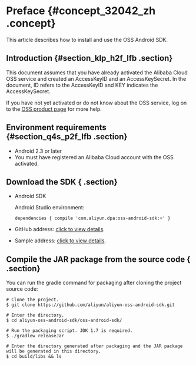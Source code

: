 # Preface {#concept_32042_zh .concept}

This article describes how to install and use the OSS Android SDK.

## Introduction {#section_klp_h2f_lfb .section}

This document assumes that you have already activated the Alibaba Cloud OSS service and created an AccessKeyID and an AccessKeySecret. In the document, ID refers to the AccessKeyID and KEY indicates the AccessKeySecret.

If you have not yet activated or do not know about the OSS service, log on to the [OSS product page](https://www.alibabacloud.com/product/oss) for more help.

## Environment requirements {#section_q4s_p2f_lfb .section}

-   Android 2.3 or later
-   You must have registered an Alibaba Cloud account with the OSS activated.

## Download the SDK { .section}

-   Android SDK

    Android Studio environment:

    ```
    dependencies { compile 'com.aliyun.dpa:oss-android-sdk:+' }
    ```

-   GitHub address: [click to view details](https://github.com/aliyun/aliyun-oss-android-sdk).
-   Sample address: [click to view details](https://github.com/aliyun/aliyun-oss-android-sdk/tree/master/app/src/main/java/com/alibaba/sdk/android/oss).

## Compile the JAR package from the source code { .section}

You can run the gradle command for packaging after cloning the project source code:

```
# Clone the project.
$ git clone https://github.com/aliyun/aliyun-oss-android-sdk.git

# Enter the directory.
$ cd aliyun-oss-android-sdk/oss-android-sdk/

# Run the packaging script. JDK 1.7 is required.
$ ./gradlew releaseJar

# Enter the directory generated after packaging and the JAR package will be generated in this directory.
$ cd build/libs && ls

```

